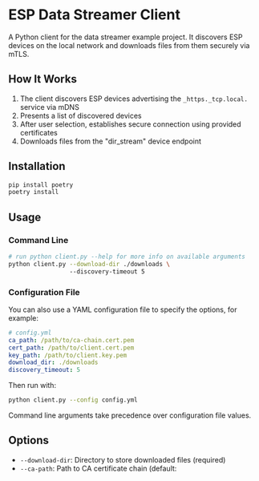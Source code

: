 # ESP Data Streamer Client

A Python client for the data streamer example project. 
It discovers ESP devices on the local network and downloads files from them securely via mTLS.

## How It Works

1. The client discovers ESP devices advertising the ```_https._tcp.local.``` service via mDNS
2. Presents a list of discovered devices
3. After user selection, establishes secure connection using provided certificates
4. Downloads files from the "dir_stream" device endpoint

## Installation

```bash
pip install poetry
poetry install
```

## Usage

### Command Line

```bash
# run python client.py --help for more info on available arguments
python client.py --download-dir ./downloads \ 
                 --discovery-timeout 5
```

### Configuration File

You can also use a YAML configuration file to specify the options, for example:

```yaml
# config.yml
ca_path: /path/to/ca-chain.cert.pem
cert_path: /path/to/client.cert.pem
key_path: /path/to/client.key.pem
download_dir: ./downloads
discovery_timeout: 5
```

Then run with:

```bash
python client.py --config config.yml
```

Command line arguments take precedence over configuration file values.

## Options

- ```--download-dir```: Directory to store downloaded files (required)
- ```--ca-path```: Path to CA certificate chain (default: <script dir>/certs/ca.crt)
- ```--cert-path```: Path to client certificate (default: <script dir>/certs/client.crt)
- ```--key-path```: Path to client private key (default: <script dir>/certs/client.key)
- ```--discovery-timeout```: Timeout for device discovery in seconds (default: 3)
- ```--config```: Path to YAML configuration file (default: none)
- ```--from``` and ```--to```: Used to query the host as url params specifying the queried data range.

## Requirements

- Python 3.7+
- zeroconf
- requests
- click
- pyyaml

## License

[Apache 2.0](http://www.apache.org/licenses/LICENSE-2.0)
